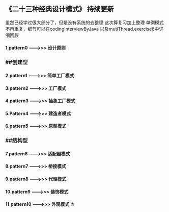 ## 《二十三种经典设计模式》      持续更新

虽然已经学过很大部分了，但是没有系统的去整理
这次算复习加上整理
单例模式不再重复，细节可以在codingInterviewByJava
以及mutiThread.exercise6中详细回顾

#### 1.pattern0 --->>> 设计原则

### ##创建型
#### 2.pattern1 --->>> 简单工厂模式
#### 3.pattern2 --->>> 工厂模式
#### 4.pattern3 --->>> 抽象工厂模式
#### 5.Pattern4 --->>> 建造者模式
#### 6.pattern5 --->>> 原型模式

### ##结构型
#### 7.pattern6 --->>> 适配器模式
#### 8.pattern7 --->>> 桥接模式
#### 9.pattern8 --->>> 代理模式
#### 10.pattern9 --->>> 装饰模式
#### 11.pattern10 --->>> 外观模式 ☆